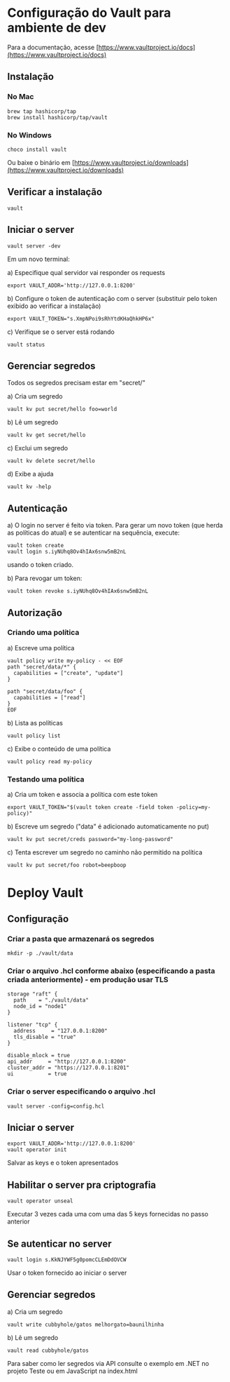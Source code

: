 # Configuração do Vault para ambiente de dev

Para a documentação, acesse [https://www.vaultproject.io/docs](https://www.vaultproject.io/docs)

## Instalação 

### No Mac

```
brew tap hashicorp/tap
brew install hashicorp/tap/vault
```

### No Windows

```
choco install vault
```
Ou baixe o binário em [https://www.vaultproject.io/downloads](https://www.vaultproject.io/downloads)

## Verificar a instalação

```
vault
```

## Iniciar o server 

```
vault server -dev
```

Em um novo terminal:

a) Especifique qual servidor vai responder os requests

```
export VAULT_ADDR='http://127.0.0.1:8200'
```

b) Configure o token de autenticação com o server (substituir pelo token exibido ao verificar a instalação)

```
export VAULT_TOKEN="s.XmpNPoi9sRhYtdKHaQhkHP6x"
```

c) Verifique se o server está rodando

```
vault status
```

## Gerenciar segredos

Todos os segredos precisam estar em "secret/"

a) Cria um segredo

```
vault kv put secret/hello foo=world
```

b) Lê um segredo

```
vault kv get secret/hello
```

c) Exclui um segredo

```
vault kv delete secret/hello
```

d) Exibe a ajuda

```
vault kv -help 
```

## Autenticação 

a) O login no server é feito via token. Para gerar um novo token (que herda as políticas do atual) e se autenticar na sequência, execute:

```
vault token create
vault login s.iyNUhq8Ov4hIAx6snw5mB2nL
```
usando o token criado.

b) Para revogar um token:

```
vault token revoke s.iyNUhq8Ov4hIAx6snw5mB2nL
```

## Autorização

### Criando uma política

a) Escreve uma política

```
vault policy write my-policy - << EOF
path "secret/data/*" {
  capabilities = ["create", "update"]
}

path "secret/data/foo" {
  capabilities = ["read"]
}
EOF
```

b) Lista as políticas

```
vault policy list
```

c) Exibe o conteúdo de uma política

```
vault policy read my-policy
```

### Testando uma política

a) Cria um token e associa a política com este token

```
export VAULT_TOKEN="$(vault token create -field token -policy=my-policy)"
```

b) Escreve um segredo ("data" é adicionado automaticamente no put)

```
vault kv put secret/creds password="my-long-password"
```

c) Tenta escrever um segredo no caminho não permitido na política

```
vault kv put secret/foo robot=beepboop
```

# Deploy Vault

## Configuração 

### Criar a pasta que armazenará os segredos 

```
mkdir -p ./vault/data
```

### Criar o arquivo .hcl conforme abaixo (especificando a pasta criada anteriormente) - em produção usar TLS

```
storage "raft" {
  path    = "./vault/data"
  node_id = "node1"
}

listener "tcp" {
  address     = "127.0.0.1:8200"
  tls_disable = "true"
}

disable_mlock = true
api_addr     = "http://127.0.0.1:8200"
cluster_addr = "https://127.0.0.1:8201"
ui           = true
```

### Criar o server especificando o arquivo .hcl

```
vault server -config=config.hcl
```

## Iniciar o server

```
export VAULT_ADDR='http://127.0.0.1:8200'
vault operator init
```
Salvar as keys e o token apresentados

## Habilitar o server pra criptografia

```
vault operator unseal
```
Executar 3 vezes cada uma com uma das 5 keys fornecidas no passo anterior

## Se autenticar no server

```
vault login s.KkNJYWF5g0pomcCLEmDdOVCW
```
Usar o token fornecido ao iniciar o server

## Gerenciar segredos 

a) Cria um segredo 

```
vault write cubbyhole/gatos melhorgato=baunilhinha
```

b) Lê um segredo 

```
vault read cubbyhole/gatos
```

Para saber como ler segredos via API consulte o exemplo em .NET no projeto Teste ou em JavaScript na index.html